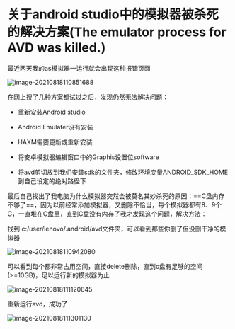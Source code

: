 # 关于android studio中的模拟器被杀死的解决方案(The emulator process for AVD was killed.)

最近两天我的as模拟器一运行就会出现这种报错页面

![image-20210818110851688](https://caiyiimg.oss-cn-shanghai.aliyuncs.com/typora/20210818110852.png)

在网上搜了几种方案都试过之后，发现仍然无法解决问题：

- 重新安装Android studio

- Android Emulater没有安装

- HAXM需要更新或重新安装

- 将安卓模拟器编辑窗口中的Graphis设置位software

- 将avd剪切放到我们安装sdk的文件夹，修改环境变量ANDROID_SDK_HOME到自己设定的绝对路径下

  

最后自己找出了我电脑为什么模拟器突然会被莫名其妙杀死的原因：==C盘内存不够了==，因为以前经常添加模拟器，又删除不恰当，每个模拟器都有8、9个G，一直堆在C盘里，直到C盘没有内存了我才发现这个问题，解决方法：

找到 c:/user/lenovo/.android/avd文件夹，可以看到那些你删了但没删干净的模拟器

![image-20210818110942080](https://caiyiimg.oss-cn-shanghai.aliyuncs.com/typora/20210818110943.png)

可以看到每个都非常占用空间，直接delete删除，直到c盘有足够的空间(>=10GB)，足以运行新的模拟器为止

![image-20210818111120645](https://caiyiimg.oss-cn-shanghai.aliyuncs.com/typora/20210818111225.png)

重新运行avd，成功了

![image-20210818111301130](https://caiyiimg.oss-cn-shanghai.aliyuncs.com/typora/20210818111302.png)